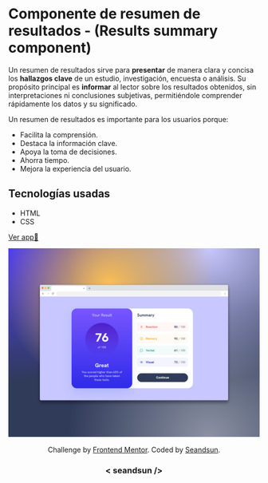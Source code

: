 # Componente de resumen de resultados - (Results summary component)

Un resumen de resultados sirve para **presentar** de manera clara y concisa los **hallazgos clave** de un estudio, investigación, encuesta o análisis. Su propósito principal es **informar** al lector sobre los resultados obtenidos, sin interpretaciones ni conclusiones subjetivas, permitiéndole comprender rápidamente los datos y su significado.

Un resumen de resultados es importante para los usuarios porque:

- Facilita la comprensión.
- Destaca la información clave.
- Apoya la toma de decisiones.
- Ahorra tiempo.
- Mejora la experiencia del usuario.

## Tecnologías usadas

- HTML
- CSS

[Ver app🔗](https://seandsun.github.io/monorepo-zero-html-css/05-results-summary-component-main/)

![results summary component img demo](./assets/images/results-summary-component-img.jpg)

<div align="center">
  Challenge by <a href="https://www.frontendmentor.io?ref=challenge" target="_blank">Frontend Mentor</a>. 
  Coded by <a href="https://github.com/seandsun">Seandsun</a>.
</div>

 <h3 align="center">< seandsun /></h3>